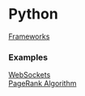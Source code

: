 # Python

[Frameworks](FRAMEWORKS.md)

### Examples

[WebSockets](examples/sockets.py) \
[PageRank Algorithm](examples/page_rank.py)